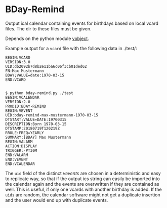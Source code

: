 # BDay-Remind

Output ical calendar containing events for birthdays based on local
vcard files. The dir to these files must be given.

Depends on the python module
[vobject](https://github.com/eventable/vobject).

Example output for a `vcard` file with the following data in ./test/:

	BEGIN:VCARD
	VERSION:3.0
	UID:db2092b7d8b2e11ba6c06f3cb01ded62
	FN:Max Mustermann
	BDAY;VALUE=date:1970-03-15
	END:VCARD


	$ python bday-remind.py ./test
	BEGIN:VCALENDAR
	VERSION:2.0
	PRODID:BDAY-REMIND
	BEGIN:VEVENT
	UID:bday-remind-max-mustermann-1970-03-15
	DTSTART;VALUE=DATE:19700315
	DESCRIPTION:Born 1970-03-15
	DTSTAMP:20180719T120219Z
	RRULE:FREQ=YEARLY
	SUMMARY:[BDAY] Max Mustermann
	BEGIN:VALARM
	ACTION:DISPLAY
	TRIGGER:-PT30M
	END:VALARM
	END:VEVENT
	END:VCALENDAR

The `uid` field of the distinct *vevents* are chosen in a
deterministic and easy to replicate way, so that if the output ics
string can easily be imported into the calendar again and the events
are overwritten if they are contained as well. This is useful, if only
one vcards with another birthday is added. If the `uids` are random,
	the calendar software might not get a duplicate insertion and the
	user would end up with duplicate events.
